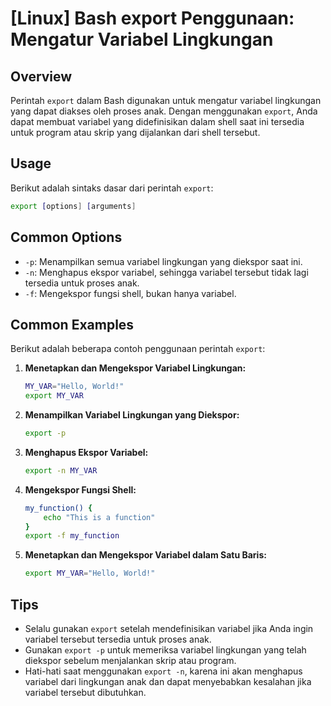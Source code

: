 # [Linux] Bash export Penggunaan: Mengatur Variabel Lingkungan

## Overview
Perintah `export` dalam Bash digunakan untuk mengatur variabel lingkungan yang dapat diakses oleh proses anak. Dengan menggunakan `export`, Anda dapat membuat variabel yang didefinisikan dalam shell saat ini tersedia untuk program atau skrip yang dijalankan dari shell tersebut.

## Usage
Berikut adalah sintaks dasar dari perintah `export`:

```bash
export [options] [arguments]
```

## Common Options
- `-p`: Menampilkan semua variabel lingkungan yang diekspor saat ini.
- `-n`: Menghapus ekspor variabel, sehingga variabel tersebut tidak lagi tersedia untuk proses anak.
- `-f`: Mengekspor fungsi shell, bukan hanya variabel.

## Common Examples
Berikut adalah beberapa contoh penggunaan perintah `export`:

1. **Menetapkan dan Mengekspor Variabel Lingkungan:**
   ```bash
   MY_VAR="Hello, World!"
   export MY_VAR
   ```

2. **Menampilkan Variabel Lingkungan yang Diekspor:**
   ```bash
   export -p
   ```

3. **Menghapus Ekspor Variabel:**
   ```bash
   export -n MY_VAR
   ```

4. **Mengekspor Fungsi Shell:**
   ```bash
   my_function() {
       echo "This is a function"
   }
   export -f my_function
   ```

5. **Menetapkan dan Mengekspor Variabel dalam Satu Baris:**
   ```bash
   export MY_VAR="Hello, World!"
   ```

## Tips
- Selalu gunakan `export` setelah mendefinisikan variabel jika Anda ingin variabel tersebut tersedia untuk proses anak.
- Gunakan `export -p` untuk memeriksa variabel lingkungan yang telah diekspor sebelum menjalankan skrip atau program.
- Hati-hati saat menggunakan `export -n`, karena ini akan menghapus variabel dari lingkungan anak dan dapat menyebabkan kesalahan jika variabel tersebut dibutuhkan.